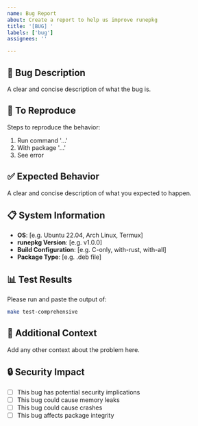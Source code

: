 ```yaml
---
name: Bug Report
about: Create a report to help us improve runepkg
title: '[BUG] '
labels: ['bug']
assignees: ''

---
```


## 🐛 **Bug Description**
A clear and concise description of what the bug is.

## 🔄 **To Reproduce**
Steps to reproduce the behavior:
1. Run command '...'
2. With package '...'
3. See error

## ✅ **Expected Behavior**
A clear and concise description of what you expected to happen.

## 📋 **System Information**
- **OS**: [e.g. Ubuntu 22.04, Arch Linux, Termux]
- **runepkg Version**: [e.g. v1.0.0]
- **Build Configuration**: [e.g. C-only, with-rust, with-all]
- **Package Type**: [e.g. .deb file]

## 📊 **Test Results**
Please run and paste the output of:
```bash
make test-comprehensive
```

## 📝 **Additional Context**
Add any other context about the problem here.

## 🔒 **Security Impact**
- [ ] This bug has potential security implications
- [ ] This bug could cause memory leaks
- [ ] This bug could cause crashes
- [ ] This bug affects package integrity
